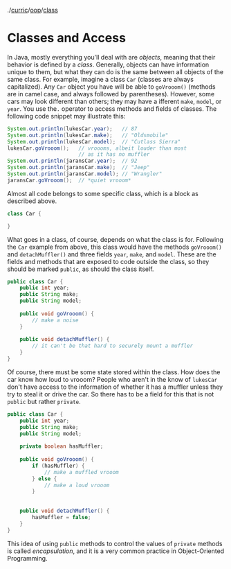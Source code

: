./[curric](/curric)/[oop](/curric/oop)/[class](/curric/oop/class)
# Classes and Access
In Java, mostly everything you'll deal with are _objects_, meaning that their behavior is defined by a _class_. Generally, objects can have information unique to them, but what they can do is the same between all objects of the same class. For example, imagine a class `Car` (classes are always capitalized). Any `Car` object you have will be able to `goVrooom()` (methods are in camel case, and always followed by parentheses). However, some cars may look different than others; they may have a ifferent `make`, `model`, or `year`. You use the`.` operator to access methods and fields of classes. The following code snippet may illustrate this:
```java
System.out.println(lukesCar.year);   // 87
System.out.println(lukesCar.make);   // "Oldsmobile"
System.out.println(lukesCar.model);  // "Cutlass Sierra"
lukesCar.goVrooom();   // vroooms, albeit louder than most 
                       // as it has no muffler
System.out.println(jaransCar.year);  // 92
System.out.println(jaransCar.make);  // "Jeep"
System.out.println(jaransCar.model); // "Wrangler"
jaransCar.goVrooom();  // *quiet vrooom*
```

Almost all code belongs to some specific class, which is a block as described above. 
```java
class Car {

}
```
What goes in a class, of course, depends on what the class is for. Following the `Car` example from above, this class would have the methods `goVrooom()` and `detachMuffler()` and three fields `year`, `make`, and `model`.
These are the fields and methods that are exposed to code outside the class, so they should be marked `public`, as should the class itself.
```java
public class Car {
    public int year;
    public String make;
    public String model;
    
    public void goVrooom() {
        // make a noise
    }
    
    public void detachMuffler() {
        // it can't be that hard to securely mount a muffler
    }
}
```
Of course, there must be some state stored within the class. How does the car know how loud to vrooom?
People who aren't in the know of `lukesCar` don't have access to the information of whether it has a muffler unless they try to steal it or drive the car. So there has to be a field for this that is not `public` but rather `private`.
```java
public class Car {
    public int year;
    public String make;
    public String model;
    
    private boolean hasMuffler;
    
    public void goVrooom() {
        if (hasMuffler) {
            // make a muffled vrooom
        } else { 
            // make a loud vrooom
        }  
     
    
    public void detachMuffler() {
        hasMuffler = false;
    }
}
```
This idea of using `public` methods to control the values of `private` methods is called _encapsulation_, and it is a very common practice in Object-Oriented Programming.